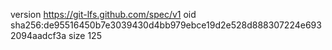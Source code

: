 version https://git-lfs.github.com/spec/v1
oid sha256:de95516450b7e3039430d4bb979ebce19d2e528d888307224e6932094aadcf3a
size 125
